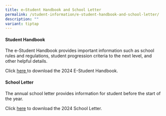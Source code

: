 ```yaml
---
title: e–Student Handbook and School Letter
permalink: /student-information/e-student-handbook-and-school-letter/
description: ""
variant: tiptap
---
```

<h4>Student Handbook</h4>
<p>The e-Student Handbook provides important information such as school rules
and regulations, student progression criteria to the next level, and other
helpful details.</p>
<p>Click <a href="/files/Handbooks and Letters/Student_Handbook_2024.pdf" rel="noopener noreferrer nofollow" target="_blank">here </a>to
download the 2024 E-Student Handbook.</p>
<h4>School Letter</h4>
<p>The annual school letter provides information for student before the start
of the year.</p>
<p>Click <a href="/files/Handbooks and Letters/MSS_2024_School_Letter__Final_.pdf" rel="noopener noreferrer nofollow" target="_blank">here</a> to
download the 2024 School Letter.</p>
<p></p>
<p></p>
